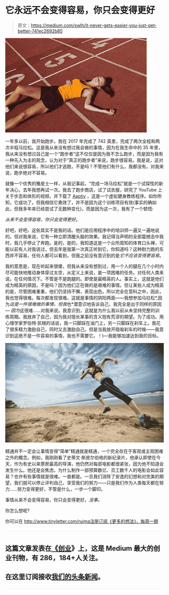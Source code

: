# 它永远不会变得容易，你只会变得更好

> 原文：<https://medium.com/swlh/it-never-gets-easier-you-just-get-better-741ec2692b85>

![](img/0ecc75d45c0dae665741acdf1d715f27.png)

一年多以前，我开始跑步。我在 2017 年完成了 742 英里，完成了两次全程和两次半程马拉松。这是我从来没有想过我会做的事情，因为在我生命中的 35 年里，我从来没有想过自己是一个“跑步者”这不仅仅是因为我不怎么跑步，而是因为我有一种先入为主的观念，认为对于“真正的跑步者”来说，跑步很容易。我是说，这对他们来说很容易，所以他们才逃跑，不是吗？不管他们有什么，我都没有。对我来说，跑步绝对不容易。

就像一个优秀的雅皮士一样，从我记事起，“完成一场马拉松”就是一个试探性的新年决心，去年我想再试一次。我去了跑步商店，试了试衣服，研究了 YouTube 上关于步态和体形的视频，并下载了 [Aaptiv](https://itunes.apple.com/us/app/aaptiv-1-audio-fitness-app/id869058995?mt=8) ，这是一个虚拟健身教练程序。如你所知，它成功了。但我相信它奏效了，并不是因为这个训练项目有效(事实的确如此，但我多年来已经尝试了无数种变化)，而是因为这一次，我有了一个顿悟:

*从来不会变得容易，你只会变得更好*。

好吧，好吧，这些其实不是我的话。他们是应用程序中的培训师一遍又一遍地说的。但对我来说，它有一种立即清醒头脑的效果。我记得当声明的全部震撼击中我时，我几乎停止了奔跑。是的，是的，我知道这是一个众所周知的体育口头禅，可能以前有人对我说过，但去年是我第一次真正听到它，你知道吗？这种耐力跑的东西并不容易，任何人都可以看到，但我之前没有意识到的是*它不应该变得更容易*。

我的意思是，现在听起来很傻，但我从来没有想到过，用一个人的腿在几个小时内尽可能快地推动身体穿过太空，从定义上来说，是一项困难的任务。对任何人类来说。在任何情况下。不管是不是跑腿的。即使是最精英的人。事实上，这就是他们成为精英的原因，不是吗？因为他们正在做的是艰难的事情。但让某些人成为精英的是，尽管困难重重，他们仍坚持不懈，表现出色。所以完全在意料之中，因此，我也觉得很难。每次都发现很难。这就是事情的阴阳两面——我想参加马拉松*,因为*这是一件很难做的事情，但我*也*潜意识地告诉自己，我完全是出于同样的原因— *因为*这很难……对我来说。我意识到，这就是为什么我以前从未坚持完整的训练周期。我放弃了自己，因为我对擅长某事的含义抱有荒谬的期望。为了成功。用心理学家罗伯特·凯根的话说，我一只脚踩在油门上，另一只脚踩在刹车上。我花了很多精力激励自己，同时又去激励自己。但是当我放开隐喻刹车的时候——我意识到这绝不是一件容易的事情，我也不需要它。！)—我能够加速达到我的目标。

![](img/e84029b04aa3d6c1aa748a21d45dbe40.png)

精通并不一定会让事情变得“简单”精通就是精通，一个完全存在于客观或主观困难之外的概念。例如，我刚刚看了史蒂文·斯皮尔伯格的新纪录片，他承认即使在今天，作为有史以来票房最高的导演，他仍然对每部电影都很紧张，因为他不知道会发生什么。他还是会焦虑。为什么制作一部预算数亿、员工数千人的电影会如此容易？也许有些事情就是很难。一直都是。一旦我们消除了安逸的幻想和对完美的期望，我们就可以停止评判自己，享受我们的努力——只是我们作为人类每天都在努力……努力变得更好，不管是什么，一步一个脚印。

事情从来不会变得容易，你只会变得更好。*没事。*

你怎么想呢?

你可以在 http://www.tinyletter.com/ruima注册订阅《更多的想法》，每周一期

![](img/731acf26f5d44fdc58d99a6388fe935d.png)

## 这篇文章发表在[《创业](https://medium.com/swlh)》上，这是 Medium 最大的创业刊物，有 286，184+人关注。

## 在这里订阅接收[我们的头条新闻](http://growthsupply.com/the-startup-newsletter/)。

![](img/731acf26f5d44fdc58d99a6388fe935d.png)